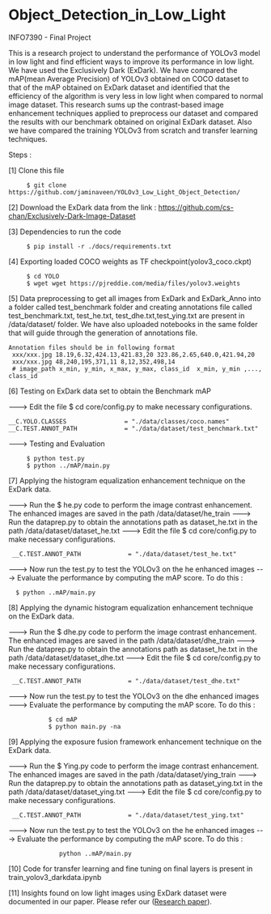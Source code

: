 # Object_Detection_in_Low_Light
  INFO7390 - Final Project

This is a research project to understand the performance of YOLOv3 model in low light and find efficient ways to improve its performance in low light.
We have used the Exclusively Dark (ExDark). We have compared the mAP(mean Average Precision) of YOLOv3 obtained on COCO dataset to that of the mAP obtained on ExDark dataset and identified that the efficiency of the algorithm is very less in low light when compared to normal image dataset. This research sums up the contrast-based image enhancement techniques applied to preprocess our dataset and compared the results with our benchmark obtained on original ExDark dataset. Also we have compared the training YOLOv3 from scratch and transfer learning techniques.
 
 
Steps :

[1]  Clone this file

         $ git clone https://github.com/jaminaveen/YOLOv3_Low_Light_Object_Detection/
         
[2] Download the ExDark data from the link : https://github.com/cs-chan/Exclusively-Dark-Image-Dataset

[3] Dependencies to run the code

         $ pip install -r ./docs/requirements.txt

[4] Exporting loaded COCO weights as TF checkpoint(yolov3_coco.ckpt)
                 
         $ cd YOLO
         $ wget wget https://pjreddie.com/media/files/yolov3.weights
 
[5] Data preprocessing to get all images from ExDark and ExDark_Anno into a folder called test_benchmark folder and creating annotations file called test_benchmark.txt, test_he.txt, test_dhe.txt,test_ying.txt are present in /data/dataset/ folder. We have also uploaded notebooks in the same folder that will guide through the generation of annotations file.

    Annotation files should be in following format
     xxx/xxx.jpg 18.19,6.32,424.13,421.83,20 323.86,2.65,640.0,421.94,20
     xxx/xxx.jpg 48,240,195,371,11 8,12,352,498,14
     # image_path x_min, y_min, x_max, y_max, class_id  x_min, y_min ,..., class_id 

         
[6] Testing on ExDark data set to obtain the Benchmark mAP

---> Edit the file  $ cd core/config.py  to make necessary configurations.

    __C.YOLO.CLASSES                = "./data/classes/coco.names"
    __C.TEST.ANNOT_PATH             = "./data/dataset/test_benchmark.txt"

---> Testing and Evaluation
         
         $ python test.py
         $ python ../mAP/main.py

[7] Applying the histogram equalization enhancement technique on the ExDark data.

---> Run the $ he.py code to perform the image contrast enhancement. The enhanced images are saved in the path /data/dataset/he_train
---> Run the dataprep.py to obtain the annotations path as dataset_he.txt in the path /data/dataset/dataset_he.txt
---> Edit the file  $ cd core/config.py  to make necessary configurations.

     __C.TEST.ANNOT_PATH             = "./data/dataset/test_he.txt"
  
---> Now run the test.py to test the YOLOv3 on the he enhanced images
---> Evaluate the performance by computing the mAP score. To do this :

      $ python ..mAP/main.py

[8] Applying the dynamic histogram equalization enhancement technique on the ExDark data.

---> Run the $ dhe.py code to perform the image contrast enhancement. The enhanced images are saved in the path /data/dataset/dhe_train
---> Run the dataprep.py to obtain the annotations path as dataset_he.txt in the path /data/dataset/dataset_dhe.txt
---> Edit the file  $ cd core/config.py  to make necessary configurations.

     __C.TEST.ANNOT_PATH             = "./data/dataset/test_dhe.txt"
  
---> Now run the test.py to test the YOLOv3 on the dhe enhanced images
---> Evaluate the performance by computing the mAP score. To do this :

               $ cd mAP
               $ python main.py -na

[9] Applying the exposure fusion framework enhancement technique on the ExDark data.

---> Run the $ Ying.py code to perform the image contrast enhancement. The enhanced images are saved in the path /data/dataset/ying_train
---> Run the dataprep.py to obtain the annotations path as dataset_ying.txt in the path /data/dataset/dataset_ying.txt
---> Edit the file  $ cd core/config.py  to make necessary configurations.

     __C.TEST.ANNOT_PATH             = "./data/dataset/test_ying.txt"
  
---> Now run the test.py to test the YOLOv3 on the he enhanced images
---> Evaluate the performance by computing the mAP score. To do this :
 
                  python ..mAP/main.py

[10] Code for transfer learning and fine tuning on final layers is present in train_yolov3_darkdata.ipynb

[11] Insights found on low light images using  ExDark dataset were documented in our paper. Please refer our ([Research paper](https://github.com/HarshithaGS/Object_Detection_in_Low_Light/blob/master/Research%20Paper/Research_Paper_NUID_001444756.pdf)).











